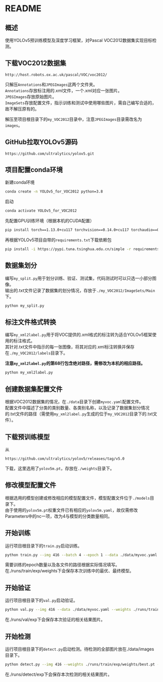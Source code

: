 # README

## 概述
使用YOLOv5预训练模型及深度学习框架，对Pascal VOC2012数据集实现目标检测。

## 下载VOC2012数据集
```
http://host.robots.ox.ac.uk/pascal/VOC/voc2012/
```

只解压`Annotations`和`JPEGImages`这两个文件夹。  
`Annotations`存放标注用的.xml文件，一个.xml对应一张图片。  
`JPEGImages`存放原始图片。  
`ImageSets`存放配置文件，指示训练和测试中使用哪些图片，需自己编写合适的，故不解压原有的。

解压至项目根目录下的`my_VOC2012`目录中，注意`JPEGImages`目录需改名为`images`。

## GitHub拉取YOLOv5源码
```
https://github.com/ultralytics/yolov5.git
```

## 项目配置conda环境
新建conda环境
```bash
conda create -n YOLOv5_for_VOC2012 python=3.8
```
启动
```bash
conda activate YOLOv5_for_VOC2012
```
先配置GPU训练环境（根据本机的CUDA配置）
```bash
pip install torch==1.13.0+cu117 torchvision==0.14.0+cu117 torchaudio==0.13.0 --extra-index-url https://download.pytorch.org/whl/cu117
```
再根据YOLOv5项目自带的`requirements.txt`下载依赖包
```bash
pip install -i https://pypi.tuna.tsinghua.edu.cn/simple -r requirements.txt
```

## 数据集划分
编写`my_split.py`用于划分训练、验证、测试集，代码测试时可以只选一小部分图像。  
输出的.txt文件记录了数据集的划分情况，存放于`./my_VOC2012/ImageSets/Main`下。
```bash
python my_split.py
```

## 标注文件格式转换
编写`my_xml2label.py`用于将VOC提供的.xml格式的标注转为适合YOLOv5框架使用的标注格式。  
其针对.txt文件中指示的每一张图像，将其对应的.xml标注转换并保存在`./my_VOC2012/labels`目录下。

**注意`my_xml2label.py`的第68行包含绝对路径，需修改为本机的相应路径。**
```bash
python my_xml2label.py
```

## 创建数据集配置文件
根据VOC2012数据集的情况，在`./data`目录下创建`myvoc.yaml`配置文件。  
配置文件中描述了分类的类别数量、各类别名称，以及记录了数据集划分情况的.txt文件的路径（需使用`my_xml2label.py`生成的位于`my_VOC2012`目录下的.txt文件）。

## 下载预训练模型
从
```
https://github.com/ultralytics/yolov5/releases/tag/v5.0
```
下载，这里选用了`yolov5m.pt`，存放在`./weights`目录下。

## 修改模型配置文件
根据选用的模型创建或修改相应的模型配置文件，模型配置文件位于`./models`目录下。  
由于使用的`yolov5m.pt`权重文件已有相应的`yolov5m.yaml`，故仅需修改Parameters中的nc一项，改为4与模型的分类数量相同。

## 开始训练
运行项目根目录下的`train.py`启动训练。
```bash
python train.py --img 416 --batch 4 --epoch 1 --data ./data/myvoc.yaml --cfg ./models/yolov5m.yaml --weights ./weights/yolov5m.pt
```
需要训练的epoch数量以及各文件的路径根据实际情况填写。  
在./runs/train/exp/weights下会保存本次训练中的最优、最终模型。

## 开始验证
运行项目根目录下的`val.py`启动验证。
```bash
python val.py --img 416 --data ./data/myvoc.yaml --weights ./runs/train/exp/weights/best.pt
```
在./runs/val/exp下会保存本次验证的相关结果图片。

## 开始检测
运行项目根目录下的`detect.py`启动检测。待检测的全部图片放在./data/images目录下。
```bash
python detect.py --img 416 --weights ./runs/train/exp/weights/best.pt --source ./data/images
```
在./runs/detect/exp下会保存本次检测的相关结果图片。